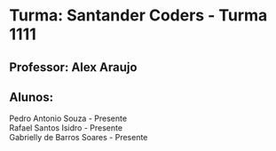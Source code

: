 # Turma: Santander Coders - Turma 1111

## Professor: Alex Araujo

## Alunos:

Pedro Antonio Souza  - Presente </br>
Rafael Santos Isidro - Presente </br>
Gabrielly de Barros Soares - Presente </br>